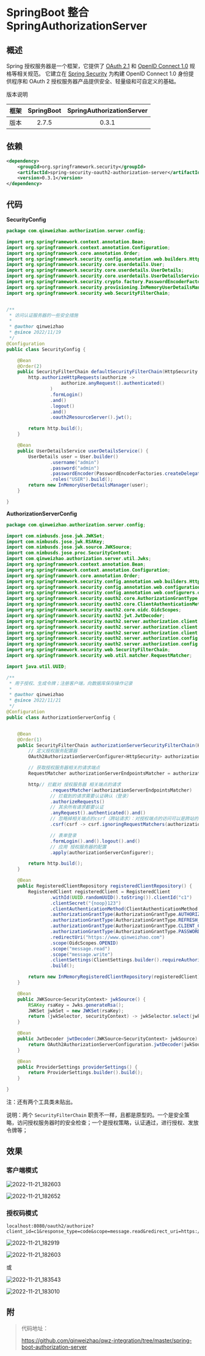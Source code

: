 # SpringBoot 整合 SpringAuthorizationServer

## 概述

Spring 授权服务器是一个框架，它提供了 [OAuth 2.1](https://datatracker.ietf.org/doc/html/draft-ietf-oauth-v2-1-05) 和 [OpenID Connect 1.0](https://openid.net/specs/openid-connect-core-1_0.html) 规格等相关规范。 它建立在 [Spring Security](https://spring.io/projects/spring-security) 为构建 OpenID Connect 1.0 身份提供程序和 OAuth 2 授权服务器产品提供安全、轻量级和可自定义的基础。

版本说明

| 框架 | SpringBoot | SpringAuthorizationServer |
| :--: | :--------: | :-----------------------: |
| 版本 |   2.7.5    |           0.3.1           |


## 依赖

```xml
<dependency>
    <groupId>org.springframework.security</groupId>
    <artifactId>spring-security-oauth2-authorization-server</artifactId>
    <version>0.3.1</version>
</dependency>

```

## 代码

**SecurityConfig**

```java
package com.qinweizhao.authorization.server.config;

import org.springframework.context.annotation.Bean;
import org.springframework.context.annotation.Configuration;
import org.springframework.core.annotation.Order;
import org.springframework.security.config.annotation.web.builders.HttpSecurity;
import org.springframework.security.core.userdetails.User;
import org.springframework.security.core.userdetails.UserDetails;
import org.springframework.security.core.userdetails.UserDetailsService;
import org.springframework.security.crypto.factory.PasswordEncoderFactories;
import org.springframework.security.provisioning.InMemoryUserDetailsManager;
import org.springframework.security.web.SecurityFilterChain;


/**
 * 访问认证服务器的一些安全措施
 *
 * @author qinweizhao
 * @since 2022/11/19
 */
@Configuration
public class SecurityConfig {

    @Bean
    @Order(2)
    public SecurityFilterChain defaultSecurityFilterChain(HttpSecurity http) throws Exception {
        http.authorizeHttpRequests(authorize ->
                    authorize.anyRequest().authenticated()
                )
                .formLogin()
                .and()
                .logout()
                .and()
                .oauth2ResourceServer().jwt();

        return http.build();
    }

    @Bean
    public UserDetailsService userDetailsService() {
        UserDetails user = User.builder()
                .username("admin")
                .password("admin")
                .passwordEncoder(PasswordEncoderFactories.createDelegatingPasswordEncoder()::encode)
                .roles("USER").build();
        return new InMemoryUserDetailsManager(user);
    }

}
```

**AuthorizationServerConfig**

```java
package com.qinweizhao.authorization.server.config;

import com.nimbusds.jose.jwk.JWKSet;
import com.nimbusds.jose.jwk.RSAKey;
import com.nimbusds.jose.jwk.source.JWKSource;
import com.nimbusds.jose.proc.SecurityContext;
import com.qinweizhao.authorization.server.util.Jwks;
import org.springframework.context.annotation.Bean;
import org.springframework.context.annotation.Configuration;
import org.springframework.core.annotation.Order;
import org.springframework.security.config.annotation.web.builders.HttpSecurity;
import org.springframework.security.config.annotation.web.configuration.OAuth2AuthorizationServerConfiguration;
import org.springframework.security.config.annotation.web.configurers.oauth2.server.authorization.OAuth2AuthorizationServerConfigurer;
import org.springframework.security.oauth2.core.AuthorizationGrantType;
import org.springframework.security.oauth2.core.ClientAuthenticationMethod;
import org.springframework.security.oauth2.core.oidc.OidcScopes;
import org.springframework.security.oauth2.jwt.JwtDecoder;
import org.springframework.security.oauth2.server.authorization.client.InMemoryRegisteredClientRepository;
import org.springframework.security.oauth2.server.authorization.client.RegisteredClient;
import org.springframework.security.oauth2.server.authorization.client.RegisteredClientRepository;
import org.springframework.security.oauth2.server.authorization.config.ClientSettings;
import org.springframework.security.oauth2.server.authorization.config.ProviderSettings;
import org.springframework.security.web.SecurityFilterChain;
import org.springframework.security.web.util.matcher.RequestMatcher;

import java.util.UUID;

/**
 * 用于授权、生成令牌；注册客户端，向数据库保存操作记录
 *
 * @author qinweizhao
 * @since 2022/11/21
 */
@Configuration
public class AuthorizationServerConfig {


    @Bean
    @Order(1)
    public SecurityFilterChain authorizationServerSecurityFilterChain(HttpSecurity http) throws Exception {
        // 定义授权服务配置器
        OAuth2AuthorizationServerConfigurer<HttpSecurity> authorizationServerConfigurer = new OAuth2AuthorizationServerConfigurer<>();

        // 获取授权服务器相关的请求端点
        RequestMatcher authorizationServerEndpointsMatcher = authorizationServerConfigurer.getEndpointsMatcher();

        http// 拦截对 授权服务器 相关端点的请求
                .requestMatcher(authorizationServerEndpointsMatcher)
                // 拦载到的请求需要认证确认（登录）
                .authorizeRequests()
                // 其余所有请求都要认证
                .anyRequest().authenticated().and()
                // 忽略掉相关端点的csrf（跨站请求）：对授权端点的访问可以是跨站的
                .csrf(csrf -> csrf.ignoringRequestMatchers(authorizationServerEndpointsMatcher))

                // 表单登录
                .formLogin().and().logout().and()
                // 应用 授权服务器的配置
                .apply(authorizationServerConfigurer);

        return http.build();
    }

    @Bean
    public RegisteredClientRepository registeredClientRepository() {
        RegisteredClient registeredClient = RegisteredClient
                .withId(UUID.randomUUID().toString()).clientId("c1")
                .clientSecret("{noop}123")
                .clientAuthenticationMethod(ClientAuthenticationMethod.CLIENT_SECRET_BASIC)
                .authorizationGrantType(AuthorizationGrantType.AUTHORIZATION_CODE)
                .authorizationGrantType(AuthorizationGrantType.REFRESH_TOKEN)
                .authorizationGrantType(AuthorizationGrantType.CLIENT_CREDENTIALS)
                .authorizationGrantType(AuthorizationGrantType.PASSWORD)
                .redirectUri("https://www.qinweizhao.com")
                .scope(OidcScopes.OPENID)
                .scope("message.read")
                .scope("message.write")
                .clientSettings(ClientSettings.builder().requireAuthorizationConsent(true).build())
                .build();

        return new InMemoryRegisteredClientRepository(registeredClient);
    }

    @Bean
    public JWKSource<SecurityContext> jwkSource() {
        RSAKey rsaKey = Jwks.generateRsa();
        JWKSet jwkSet = new JWKSet(rsaKey);
        return (jwkSelector, securityContext) -> jwkSelector.select(jwkSet);
    }

    @Bean
    public JwtDecoder jwtDecoder(JWKSource<SecurityContext> jwkSource) {
        return OAuth2AuthorizationServerConfiguration.jwtDecoder(jwkSource);
    }

    @Bean
    public ProviderSettings providerSettings() {
        return ProviderSettings.builder().build();
    }

}
```

注：还有两个工具类未贴出。

说明：两个 `SecurityFilterChain` 职责不一样，且都是原型的。一个是安全策略，访问授权服务器时的安全检查；一个是授权策略，认证通过，进行授权、发放令牌等；

## 效果

### 客户端模式

![2022-11-21_182603](https://img.qinweizhao.com/2022/11/2022-11-21_182603.png)

![2022-11-21_182652](https://img.qinweizhao.com/2022/11/2022-11-21_182652.png)

### 授权码模式

```http
localhost:8080/oauth2/authorize?client_id=c1&response_type=code&scope=message.read&redirect_uri=https://www.qinweizhao.com
```

![2022-11-21_182919](https://img.qinweizhao.com/2022/11/2022-11-21_182919.png)

![2022-11-21_182603](https://img.qinweizhao.com/2022/11/2022-11-21_182603.png)

或

![2022-11-21_183543](https://img.qinweizhao.com/2022/11/2022-11-21_183543.png)

![2022-11-21_183010](https://img.qinweizhao.com/2022/11/2022-11-21_183010.png)


## 附

>代码地址：
>
>https://github.com/qinweizhao/qwz-integration/tree/master/spring-boot-authorization-server
